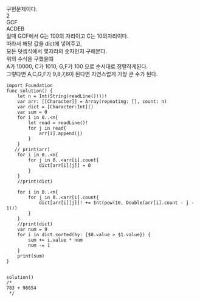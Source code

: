 구현문제이다.   
2   
GCF   
ACDEB   
일때 GCF에서 G는 100의 자리이고 C는 10의자리이다.   
따라서 해당 값을 dict에 넣어주고,   
모든 덧셈식에서 몇자리의 숫자인지 구해본다.   
위의 수식을 구했을떄   
A가 10000, C가 1010, G,F가 100 으로 순서대로 정렬하게된다.   
그렇다면 A,C,G,F가 9,8,7,6이 된다면 자연스럽게 가장 큰 수가 된다.   

```
import Foundation
func solution() {
    let n = Int(String(readLine()!))!
    var arr: [[Character]] = Array(repeating: [], count: n)
    var dict = [Character:Int]()
    var sum = 0
    for i in 0..<n{
        let read = readLine()!
        for j in read{
            arr[i].append(j)
        }
    }
   // print(arr)
    for i in 0..<n{
        for j in 0..<arr[i].count{
            dict[arr[i][j]] = 0
        }
    }
    //print(dict)
    
    for i in 0..<n{
        for j in 0..<arr[i].count{
            dict[arr[i][j]]! += Int(pow(10, Double(arr[i].count - j - 1)))
        }
    }
    //print(dict)
    var num = 9
    for i in dict.sorted(by: {$0.value > $1.value}) {
        sum += i.value * num
        num -= 1
    }
    print(sum)
}


solution()
/*
783 + 98654
 */

```
